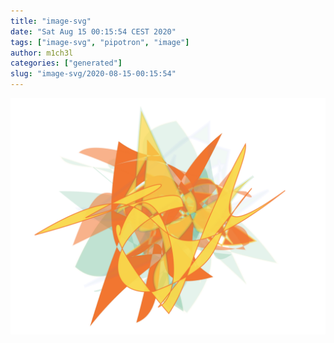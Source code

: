 ```yaml
---
title: "image-svg"
date: "Sat Aug 15 00:15:54 CEST 2020"
tags: ["image-svg", "pipotron", "image"]
author: m1ch3l
categories: ["generated"]
slug: "image-svg/2020-08-15-00:15:54"
---
```


![](image.svg)
